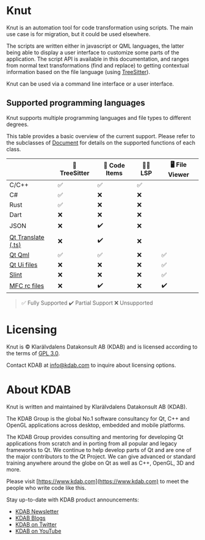 # Knut

Knut is an automation tool for code transformation using scripts. The main use case is for migration, but it could be used elsewhere.

The scripts are written either in javascript or QML languages, the latter being able to display a user interface to customize some parts of the application.
The script API is available in this documentation, and ranges from normal text transformations (find and replace) to getting contextual information based on the file language (using [TreeSitter](https://tree-sitter.github.io/tree-sitter/)).

Knut can be used via a command line interface or a user interface.

## Supported programming languages

Knut supports multiple programming languages and file types to different degrees.

This table provides a basic overview of the current support.
Please refer to the subclasses of [Document](https://kdab.github.io/knut/API/knut/document.html) for details on the supported functions of each class.

<!-- NOTE: SYNC WITH README.md! -->
|                            | 🌳 TreeSitter | 🔣 Code Items | 🧑‍💻 LSP | 🖥️ File Viewer |
| -------------------------- | -------------- | -------------- | ----------- | ----------------- |
| C/C++                      | ✅             | ✅             | ✅          |                   |
| C#                         | ✅             | ❌             | ❌          |                   |
| Rust                       | ✅             | ❌             | ❌          |                   |
| Dart                       | ❌             | ❌             | ❌          |                   |
| JSON                       | ❌             | ✔️           | ❌          |                   |
| [Qt Translate (.ts)][QtTs] | ❌             | ✔️           | ❌          |                   |
| [Qt Qml][Qml]              | ✅             | ✅             | ❌          | ✅                |
| [Qt Ui files][QtUi]        | ❌             | ❌             | ❌          | ✅                |
| [Slint][Slint]             | ❌             | ❌             | ❌          | ✅                |
| [MFC rc files][MfcRc]      | ❌             | ✔️           | ❌          | ✔️              |

> ✅ Fully Supported
> ✔️  Partial Support
> ❌ Unsupported

[QtTs]: https://doc.qt.io/qt-6/linguist-ts-file-format.html
[QtUi]: https://doc.qt.io/qt-6/designer-ui-file-format.html
[Qml]: https://doc.qt.io/qt-6/qmlreference.html
[Slint]: https://slint.dev/
[MfcRc]: https://learn.microsoft.com/en-us/windows/win32/menurc/about-resource-files

# Licensing

Knut is © Klarälvdalens Datakonsult AB (KDAB) and is licensed according to the terms of [GPL 3.0](https://www.gnu.org/licenses/gpl-3.0.en.html).

Contact KDAB at <info@kdab.com> to inquire about licensing options.

# About KDAB

Knut is written and maintained by Klarälvdalens Datakonsult AB (KDAB).

The KDAB Group is the global No.1 software consultancy for Qt, C++ and OpenGL applications across desktop, embedded and mobile platforms.

The KDAB Group provides consulting and mentoring for developing Qt applications from scratch and in porting from all popular and legacy frameworks to Qt. We continue to help develop parts of Qt and are one of the major contributors to the Qt Project. We can give advanced or standard training anywhere around the globe on Qt as well as C++, OpenGL, 3D and more.

Please visit [https://www.kdab.com](https://www.kdab.com) to meet the people who write code like this.

Stay up-to-date with KDAB product announcements:

* [KDAB Newsletter](https://news.kdab.com)
* [KDAB Blogs](https://www.kdab.com/category/blogs)
* [KDAB on Twitter](https://twitter.com/KDABQt)
* [KDAB on YouTube](https://www.youtube.com/@KDABtv)
